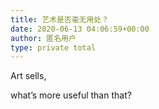 ```yaml
---
title: 艺术是否毫无用处？
date: 2020-06-13 04:06:59+00:00
author: 匿名用户
type: private total
---
```

Art sells, 

what’s more useful than that?


